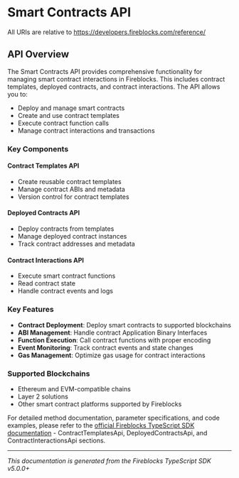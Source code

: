# Smart Contracts API

All URIs are relative to https://developers.fireblocks.com/reference/

## API Overview

The Smart Contracts API provides comprehensive functionality for managing smart contract interactions in Fireblocks. This includes contract templates, deployed contracts, and contract interactions. The API allows you to:

- Deploy and manage smart contracts
- Create and use contract templates
- Execute contract function calls
- Manage contract interactions and transactions

### Key Components

#### Contract Templates API
- Create reusable contract templates
- Manage contract ABIs and metadata
- Version control for contract templates

#### Deployed Contracts API  
- Deploy contracts from templates
- Manage deployed contract instances
- Track contract addresses and metadata

#### Contract Interactions API
- Execute smart contract functions
- Read contract state
- Handle contract events and logs

### Key Features

- **Contract Deployment**: Deploy smart contracts to supported blockchains
- **ABI Management**: Handle contract Application Binary Interfaces
- **Function Execution**: Call contract functions with proper encoding
- **Event Monitoring**: Track contract events and state changes
- **Gas Management**: Optimize gas usage for contract interactions

### Supported Blockchains

- Ethereum and EVM-compatible chains
- Layer 2 solutions
- Other smart contract platforms supported by Fireblocks

For detailed method documentation, parameter specifications, and code examples, please refer to the [official Fireblocks TypeScript SDK documentation](https://github.com/fireblocks/ts-sdk) - ContractTemplatesApi, DeployedContractsApi, and ContractInteractionsApi sections.

---

*This documentation is generated from the Fireblocks TypeScript SDK v5.0.0+*